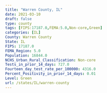```yaml
---
title: "Warren County, IL"
date: 2021-03-10
draft: false
type: county
tags: [FIPS:17187.0,FEMA:5.0,Non-core,Green]
categories: [IL]
County: Warren County
State: IL
FIPS: 17187.0
FEMA_Region: 5.0
Population: 16844.0
NCHS_Urban_Rural_Classification: Non-core
Tests_in_prior_14_days: 727.0
Fourteen_day_test_rate_per_100000: 4316.0
Percent_Positivity_in_prior_14_days: 0.01
Level: Green
url: /states/IL/warren-county
---
```



